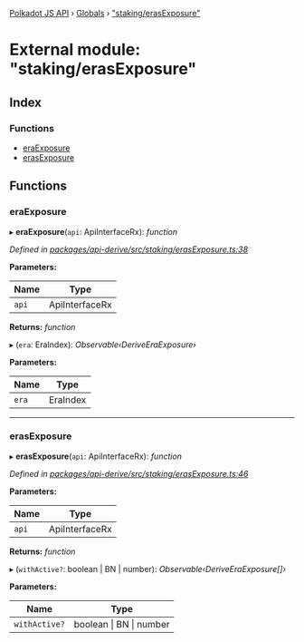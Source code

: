 [Polkadot JS API](../README.md) › [Globals](../globals.md) › ["staking/erasExposure"](_staking_erasexposure_.md)

# External module: "staking/erasExposure"

## Index

### Functions

* [eraExposure](_staking_erasexposure_.md#eraexposure)
* [erasExposure](_staking_erasexposure_.md#erasexposure)

## Functions

###  eraExposure

▸ **eraExposure**(`api`: ApiInterfaceRx): *function*

*Defined in [packages/api-derive/src/staking/erasExposure.ts:38](https://github.com/polkadot-js/api/blob/f942510309/packages/api-derive/src/staking/erasExposure.ts#L38)*

**Parameters:**

Name | Type |
------ | ------ |
`api` | ApiInterfaceRx |

**Returns:** *function*

▸ (`era`: EraIndex): *Observable‹DeriveEraExposure›*

**Parameters:**

Name | Type |
------ | ------ |
`era` | EraIndex |

___

###  erasExposure

▸ **erasExposure**(`api`: ApiInterfaceRx): *function*

*Defined in [packages/api-derive/src/staking/erasExposure.ts:46](https://github.com/polkadot-js/api/blob/f942510309/packages/api-derive/src/staking/erasExposure.ts#L46)*

**Parameters:**

Name | Type |
------ | ------ |
`api` | ApiInterfaceRx |

**Returns:** *function*

▸ (`withActive?`: boolean | BN | number): *Observable‹DeriveEraExposure[]›*

**Parameters:**

Name | Type |
------ | ------ |
`withActive?` | boolean &#124; BN &#124; number |

